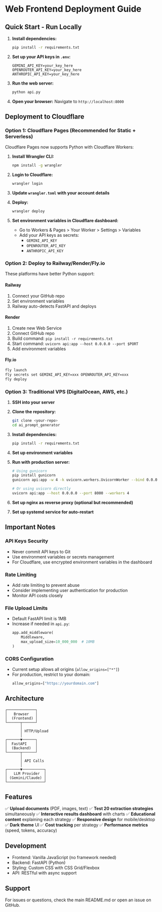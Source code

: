 # Web Frontend Deployment Guide

## Quick Start - Run Locally

1. **Install dependencies:**
   ```bash
   pip install -r requirements.txt
   ```

2. **Set up your API keys in `.env`:**
   ```
   GEMINI_API_KEY=your_key_here
   OPENROUTER_API_KEY=your_key_here
   ANTHROPIC_API_KEY=your_key_here
   ```

3. **Run the web server:**
   ```bash
   python api.py
   ```

4. **Open your browser:**
   Navigate to `http://localhost:8000`

## Deployment to Cloudflare

### Option 1: Cloudflare Pages (Recommended for Static + Serverless)

Cloudflare Pages now supports Python with Cloudflare Workers:

1. **Install Wrangler CLI:**
   ```bash
   npm install -g wrangler
   ```

2. **Login to Cloudflare:**
   ```bash
   wrangler login
   ```

3. **Update `wrangler.toml` with your account details**

4. **Deploy:**
   ```bash
   wrangler deploy
   ```

5. **Set environment variables in Cloudflare dashboard:**
   - Go to Workers & Pages > Your Worker > Settings > Variables
   - Add your API keys as secrets:
     - `GEMINI_API_KEY`
     - `OPENROUTER_API_KEY`
     - `ANTHROPIC_API_KEY`

### Option 2: Deploy to Railway/Render/Fly.io

These platforms have better Python support:

#### Railway
1. Connect your GitHub repo
2. Set environment variables
3. Railway auto-detects FastAPI and deploys

#### Render
1. Create new Web Service
2. Connect GitHub repo
3. Build command: `pip install -r requirements.txt`
4. Start command: `uvicorn api:app --host 0.0.0.0 --port $PORT`
5. Add environment variables

#### Fly.io
```bash
fly launch
fly secrets set GEMINI_API_KEY=xxx OPENROUTER_API_KEY=xxx
fly deploy
```

### Option 3: Traditional VPS (DigitalOcean, AWS, etc.)

1. **SSH into your server**

2. **Clone the repository:**
   ```bash
   git clone <your-repo>
   cd ai_prompt_generator
   ```

3. **Install dependencies:**
   ```bash
   pip install -r requirements.txt
   ```

4. **Set up environment variables**

5. **Run with production server:**
   ```bash
   # Using gunicorn
   pip install gunicorn
   gunicorn api:app -w 4 -k uvicorn.workers.UvicornWorker --bind 0.0.0.0:8000

   # Or using uvicorn directly
   uvicorn api:app --host 0.0.0.0 --port 8000 --workers 4
   ```

6. **Set up nginx as reverse proxy (optional but recommended)**

7. **Set up systemd service for auto-restart**

## Important Notes

### API Keys Security
- Never commit API keys to Git
- Use environment variables or secrets management
- For Cloudflare, use encrypted environment variables in the dashboard

### Rate Limiting
- Add rate limiting to prevent abuse
- Consider implementing user authentication for production
- Monitor API costs closely

### File Upload Limits
- Default FastAPI limit is 1MB
- Increase if needed in `api.py`:
  ```python
  app.add_middleware(
      Middleware,
      max_upload_size=10_000_000  # 10MB
  )
  ```

### CORS Configuration
- Current setup allows all origins (`allow_origins=["*"]`)
- For production, restrict to your domain:
  ```python
  allow_origins=["https://yourdomain.com"]
  ```

## Architecture

```
┌─────────────┐
│   Browser   │
│  (Frontend) │
└──────┬──────┘
       │
       │ HTTP/Upload
       │
┌──────▼──────┐
│  FastAPI    │
│  (Backend)  │
└──────┬──────┘
       │
       │ API Calls
       │
┌──────▼──────────┐
│   LLM Provider  │
│ (Gemini/Claude) │
└─────────────────┘
```

## Features

✅ **Upload documents** (PDF, images, text)
✅ **Test 20 extraction strategies** simultaneously
✅ **Interactive results dashboard** with charts
✅ **Educational content** explaining each strategy
✅ **Responsive design** for mobile/desktop
✅ **Dark theme** UI
✅ **Cost tracking** per strategy
✅ **Performance metrics** (speed, tokens, accuracy)

## Development

- Frontend: Vanilla JavaScript (no framework needed)
- Backend: FastAPI (Python)
- Styling: Custom CSS with CSS Grid/Flexbox
- API: RESTful with async support

## Support

For issues or questions, check the main README.md or open an issue on GitHub.
